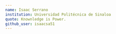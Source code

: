 ```yaml
---
name: Isaac Serrano
institution: Universidad Politécnica de Sinaloa
quote: Knownledge is Power.
github_user: isaacsa51
---
```

